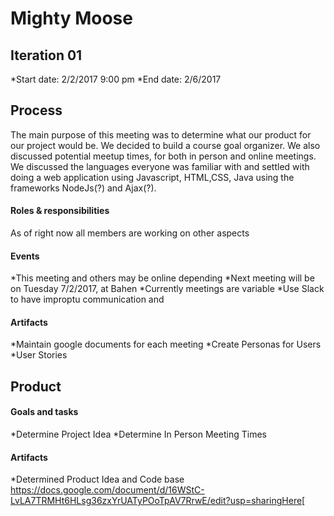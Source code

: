 # Mighty Moose

## Iteration 01

 *Start date: 2/2/2017 9:00 pm
 *End date: 2/6/2017

## Process

The main purpose of this meeting was to determine what our product for our project would be. We decided to build a course goal organizer. We also discussed potential meetup times, for both in person and online meetings. We discussed the languages everyone was familiar with and settled with doing a web application using Javascript, HTML,CSS, Java using the frameworks NodeJs(?) and Ajax(?).

#### Roles & responsibilities

As of right now all members are working on other aspects 

#### Events
  *This meeting and others may be online depending
  *Next meeting will be on Tuesday 7/2/2017, at Bahen
  *Currently meetings are variable
  *Use Slack to have improptu communication and 

#### Artifacts
    
*Maintain google documents for each meeting
*Create Personas for Users
*User Stories

## Product

#### Goals and tasks

*Determine Project Idea
*Determine In Person Meeting Times

#### Artifacts

*Determined Product Idea and Code base https://docs.google.com/document/d/16WStC-LvLA7TRMHt6HLsg36zxYrUATyPOoTpAV7RrwE/edit?usp=sharingHere[



